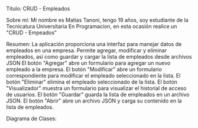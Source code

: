 Titulo: CRUD - Empleados

Sobre mí: Mi nombre es Matias Tanoni, tengo 19 años, soy estudiante de la Tecnicatura Universitaria En Programacion, en esta ocasión realice un "CRUD - Empeados"

Resumen: La aplicación proporciona una interfaz para manejar datos de empleados en una empresa. Permite agregar, modificar y eliminar empleados, así como guardar y cargar la lista de empleados desde archivos JSON
El botón "Agregar" abre un formulario para agregar un nuevo empleado a la empresa.
El botón "Modificar" abre un formulario correspondiente para modificar el empleado seleccionado en la lista.
El botón "Eliminar" elimina el empleado seleccionado de la lista.
El botón "Visualizador" muestra un formulario para visualizar el historial de acceso de usuarios.
El botón "Guardar" guarda la lista de empleados en un archivo JSON.
El botón "Abrir" abre un archivo JSON y carga su contenido en la lista de empleados.

Diagrama de Clases:
